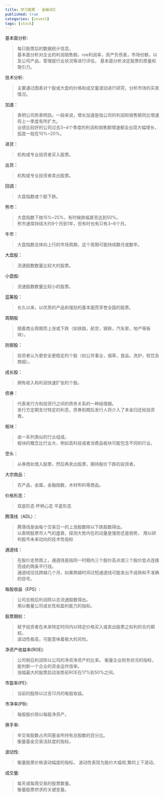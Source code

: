 ```yaml
---
title: 学习股票 - 金融词汇
published: true
categories: [invest]
tags: [stock]
---
```


基本面分析:
> 每只股票后的数据统计信息。  
> 基本面分析对企业的利润销售额，roe利润率，资产负债表，市场份额，以及公司产品，管理层行业状况等进行评估，
> 基本面分析决定股票的质量和吸引力。

技术分析:
> 主要通过图表对个股或大盘的价格和成交量波动进行研究，分析市场的买卖情况。

加速：
> 表明公司势表明劲。一般来说，增长加速是指公司的利润和销售额同比增速将上一季度有所扩大。  
> 业绩比较好的公司过去3~4个季度的利润和销售额增速都会出现大幅增长，弧度一般在10%~20%。

进货：
> 机构或专业投资者买入股票。

出货：
> 机构或专业投资者卖出股票。

回调：
> 大盘指数或个股下跌。

熊市：
> 大盘指数下挫15%~25%，有时候跌幅甚至达到50%。  
> 熊市通常持续大约9个月到1年，但有时也有只有3~6个月。

牛市：
> 大盘指数总体向上行的市场周期，这个周期可能持续数月或数年。

大盘股：
> 流通股数数量比较大的股票。

小盘股:
> 流通股数数量比较小的股票。

蓝筹股：
> 长久以来，以优质的产品和强劲的基本面而享誉全国的股票。

周期股
> 随着商业周期而上涨或下跌（如铁路，航空，钢铁，汽车房，地产等板块）。

防御股：
> 投资者认为更安全更稳定的个股（如公共事业，烟草，食品，洗护，软饮及商超）。

成长股：
> 拥有收入和利润快速扩张的个股。

债券：
> 代表发行方和投资行之间的债务关系的一种结借据。  
> 发行方定期支付特定的利息，债券到期后发行人将介入了本金归还给投资者。

板块：
> 由一系列类似的行业组成。  
> 板块的概念比行业大，例如高科技或者消费品板块可能包含不同的行业。

空头：
> 从券商处借入股票，然后再卖出股票，期待股价下跌的投资者。

大宗商品：
> 农产品，金属，金融指数，木材布料等商品。

价格形态：
> 双底形态
> 杯柄心态
> 平底形态

腾落线（ADL）：
> 腾落线是由每个交易日一的上涨股数除以下跌股数得出。  
> 以表明股票市人气的盛衰，探测大势内在的动量是强势还是弱势，
> 用以研判股市未来动向的技术性指标

通道线：
> 在股价走势图上，通道线是指同一时期内三个股价高点或三个股价低点连接而成的两条平行线。  
> 通道线往往跨越几个月，如果跨越时间过短通道线可能发出不成熟和不准确的信号。

每股收益（EPS）:
> 公司总税后利润除以总流通股数得出。  
> 用以衡量公司成长性和盈利能力的指标。

股票期权：
> 赋予投资者在未来特定时间内以特定价格买入或卖出股票之权利的合约期权。  
> 波动性极高，可能意味着极大的风险。

净资产收益率(ROE):
> 公司税后利润除以公司的净资净资产的比率。
> 衡量企业财务状况的指标，能判断一个企业的资金运作效率。  
> 涨幅最大的股票启动涨势前ROE在17%到50%之间。

市盈率(PE):
> 当前的股除以过去12月的每股收益。

市净率(PB):
> 每股股价除以每股净资产。 

换手率:
> 年交易股数占共同基金所持有总股数的百分比。  
> 衡量基金交易活跃度的指标。

波动性:
> 衡量股票价格波动幅度的指标。
> 波动性表现为股价大幅频,繁的上下波动。

成交量:
> 每天或每周交易的股票数量。  
> 衡量股票供求的关键变量。